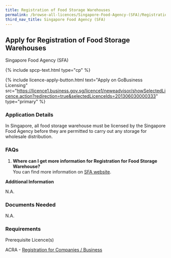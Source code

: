 ```yaml
---
title: Registration of Food Storage Warehouses
permalink: /browse-all-licences/Singapore-Food-Agency-(SFA)/Registration-of-Food-Storage-Warehouses
third_nav_title: Singapore Food Agency (SFA)
---
```


## Apply for Registration of Food Storage Warehouses

Singapore Food Agency (SFA)

{% include spcp-text.html type="cp" %}

{% include licence-apply-button.html text="Apply on GoBusiness Licensing" src="https://licence1.business.gov.sg/licence1/neweadvisor/showSelectedLicence.action?redirection=true&selectedLicenceIds=201306030000333" type="primary" %}

<H3>Application Details</H3>

<p>In Singapore, all food storage warehouse must be licensed by the Singapore Food Agency before they are permitted to carry out any storage for wholesale distribution.</p>
<h3>FAQs</h3>
<ol>
<li><strong>Where can I get more information for Registration for Food Storage Warehouse?</strong> <br />You can find more information on <a href="https://www.sfa.gov.sg/food-manufacturers/setting-up-food-establishments" target="_blank" rel="noopener">SFA website</a>.</li>
</ol>

<strong>Additional Information</strong>

N.A.

<H3>Documents Needed</H3>

N.A.

<H3>Requirements</H3>

<p>Prerequisite Licence(s)</p>
 <p>ACRA - <a href="https://www.acra.gov.sg/Home/" target="_blank" rel="noopener">Registration for Companies / Business</a></p>


